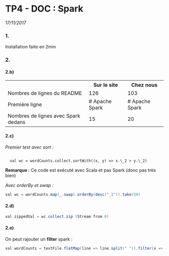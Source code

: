 # TP4 - DOC : Spark
_17/11/2017_

### 1.
Installation faite en 2min

### 2.
#### 2.b)
<table>
  <th></th>
  <th>Sur le site</th>
  <th>Chez nous</th>
  <tr>
    <td>Nombres de lignes du README</td>
    <td>126</td>
    <td>103</td>
  </tr>
  <tr>
    <td>Première ligne</td>
    <td># Apache Spark</td>
    <td># Apache Spark</td>
  </tr>
  <tr>
    <td>Nombres de lignes avec Spark dedans</td>
    <td>15</td>
    <td>20</td>
  </tr>
</table>

#### 2.c)
_Premier test avec sort :_

<code>
  val wc = wordCounts.collect.sortWith((x, y) => x.\_2 > y.\_2)
</code>

**Remarque :** Ce code est exécuté avec Scala et pas Spark (donc pas très bien)

_Avec orderBy et swap :_

``` java
val wc = wordCounts.map(_.swap).orderBy(desc("_1")).take(50)
```

#### 2.d)
``` java
val zippedVal = wc.collect.zip (Stream from 0)
```

#### 2.e)
On peut rajouter un **filter** spark :
``` java
val wordCounts = textFile.flatMap(line => line.split(" ")).filter(x => !x.equals("")).groupByKey(identity)
```
